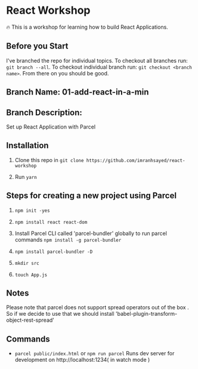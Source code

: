 # React Workshop

:fire: This is a workshop for learning how to build React Applications.

## Before you Start
I've branched the repo for individual topics.
To checkout all branches run: `git branch --all`.
To checkout individual branch run: `git checkout <branch name>`. From there on you should be good.

## Branch Name: 01-add-react-in-a-min
## Branch Description:
Set up React Application with Parcel

## Installation

1. Clone this repo in `git clone https://github.com/imranhsayed/react-workshop`

2. Run `yarn`

## Steps for creating a new project using Parcel

1. `npm init -yes`

2. `npm install react react-dom`

3. Install Parcel CLI called 'parcel-bundler' globally to run parcel commands `npm install -g parcel-bundler` 

4. `npm install parcel-bundler -D`

5. `mkdir src`

6. `touch App.js`

## Notes

Please note that parcel does not support spread operators out of the box . So if we decide to use that
we should install 'babel-plugin-transform-object-rest-spread'

## Commands

- `parcel public/index.html` or `npm run parcel` Runs dev server for development on http://localhost:1234( in watch mode )


